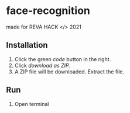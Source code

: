 # face-recognition
made for REVA HACK </> 2021
## Installation
1. Click the green *code* button in the right.
2. Click *download as ZIP.* 
3. A ZIP file will be downloaded. Extract the file.
## Run
1. Open terminal
